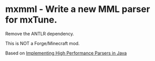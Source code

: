 # mxmml - Write a new MML parser for mxTune.
Remove the ANTLR dependency.

This is NOT a Forge/Minecraft mod.

Based on [Implementing High Performance Parsers in Java](https://www.infoq.com/articles/HIgh-Performance-Parsers-in-Java-V2/)
